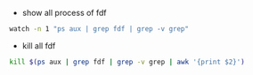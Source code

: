 - show all process  of fdf

```sh
watch -n 1 "ps aux | grep fdf | grep -v grep"
```

- kill all fdf

```sh
kill $(ps aux | grep fdf | grep -v grep | awk '{print $2}')
```
